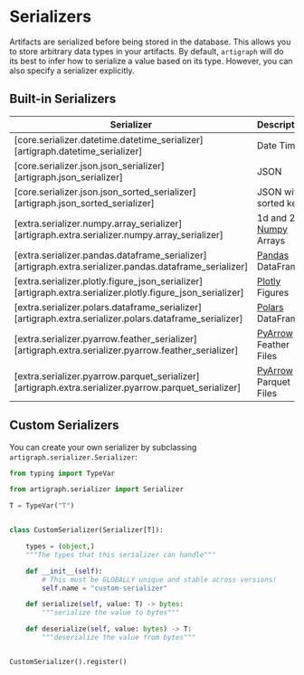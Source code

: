 # Serializers

Artifacts are serialized before being stored in the database. This allows you to store
arbitrary data types in your artifacts. By default, `artigraph` will do its best to
infer how to serialize a value based on its type. However, you can also specify a
serializer explicitly.

## Built-in Serializers

| Serializer                                                                                                 | Description                                                              |
| ---------------------------------------------------------------------------------------------------------- | ------------------------------------------------------------------------ |
| [core.serializer.datetime.datetime_serializer][artigraph.datetime_serializer]                              | Date Times                                                               |
| [core.serializer.json.json_serializer][artigraph.json_serializer]                                          | JSON                                                                     |
| [core.serializer.json.json_sorted_serializer][artigraph.json_sorted_serializer]                            | JSON with sorted keys                                                    |
| [extra.serializer.numpy.array_serializer][artigraph.extra.serializer.numpy.array_serializer]               | 1d and 2d [Numpy](https://numpy.org/) Arrays                             |
| [extra.serializer.pandas.dataframe_serializer][artigraph.extra.serializer.pandas.dataframe_serializer]     | [Pandas](https://pandas.pydata.org/) DataFrames                          |
| [extra.serializer.plotly.figure_json_serializer][artigraph.extra.serializer.plotly.figure_json_serializer] | [Plotly](https://plotly.com/python/) Figures                             |
| [extra.serializer.polars.dataframe_serializer][artigraph.extra.serializer.polars.dataframe_serializer]     | [Polars](https://pola-rs.github.io/) DataFrames                          |
| [extra.serializer.pyarrow.feather_serializer][artigraph.extra.serializer.pyarrow.feather_serializer]       | [PyArrow](https://arrow.apache.org/docs/python/index.html) Feather Files |
| [extra.serializer.pyarrow.parquet_serializer][artigraph.extra.serializer.pyarrow.parquet_serializer]       | [PyArrow](https://arrow.apache.org/docs/python/index.html) Parquet Files |

## Custom Serializers

You can create your own serializer by subclassing `artigraph.serializer.Serializer`:

```python
from typing import TypeVar

from artigraph.serializer import Serializer

T = TypeVar("T")


class CustomSerializer(Serializer[T]):

    types = (object,)
    """The types that this serializer can handle"""

    def __init__(self):
        # This must be GLOBALLY unique and stable across versions!
        self.name = "custom-serializer"

    def serialize(self, value: T) -> bytes:
        """serialize the value to bytes"""

    def deserialize(self, value: bytes) -> T:
        """deserialize the value from bytes"""


CustomSerializer().register()
```
